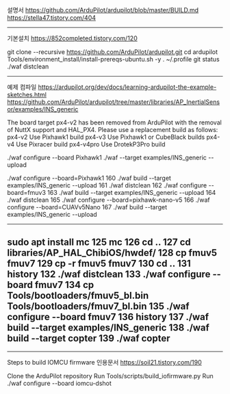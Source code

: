 

설명서 https://github.com/ArduPilot/ardupilot/blob/master/BUILD.md
https://stella47.tistory.com/404

-------------
기본설치
https://852completed.tistory.com/120

git clone --recursive https://github.com/ArduPilot/ardupilot.git
cd ardupilot
Tools/environment_install/install-prereqs-ubuntu.sh -y
. ~/.profile
git status
./waf distclean

----------------------------------------
예제 컴파일
https://ardupilot.org/dev/docs/learning-ardupilot-the-example-sketches.html
https://github.com/ArduPilot/ardupilot/tree/master/libraries/AP_InertialSensor/examples/INS_generic


The board target px4-v2 has been removed from ArduPilot with the removal of NuttX support and HAL_PX4.
Please use a replacement build as follows:
 px4-v2     Use Pixhawk1 build
 px4-v3     Use Pixhawk1 or CubeBlack builds
 px4-v4     Use Pixracer build
 px4-v4pro  Use DrotekP3Pro build


./waf configure --board Pixhawk1
./waf --target examples/INS_generic --upload



./waf configure --board=Pixhawk1
  160  ./waf build --target examples/INS_generic --upload
  161  ./waf distclean
  162  ./waf configure --board=fmuv3
  163  ./waf build --target examples/INS_generic --upload
  164  ./waf distclean
  165  ./waf configure --board=pixhawk-nano-v5
  166  ./waf configure --board=CUAVv5Nano
  167  ./waf build --target examples/INS_generic --upload





----------------------------------------
 sudo apt install mc
  125  mc
  126  cd ..
  127  cd libraries/AP_HAL_ChibiOS/hwdef/
  128  cp fmuv5 fmuv7
  129  cp -r fmuv5 fmuv7
  130  cd ..
  131  history
  132  ./waf distclean
  133  ./waf configure --board fmuv7
  134  cp Tools/bootloaders/fmuv5_bl.bin Tools/bootloaders/fmuv7_bl.bin
  135  ./waf configure --board fmuv7
  136  history
  137  ./waf build --target examples/INS_generic
  138  ./waf build --target copter
  139  ./waf copter
----------------------------------------


------------------

Steps to build IOMCU firmware 
인용문서 https://soil21.tistory.com/190


Clone the ArduPilot repository
Run Tools/scripts/build_iofirmware.py
Run ./waf configure --board iomcu-dshot









